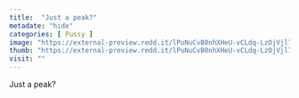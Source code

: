 ```yaml
---
title:  "Just a peak?"
metadate: "hide"
categories: [ Pussy ]
image: "https://external-preview.redd.it/lPuNuCvB0nhXHeU-vCLdq-LzOjVjl7offiJ-eLQOoWU.jpg?auto=webp&s=e21ac9f393082f99fc277aea2723009a9cb4cd03"
thumb: "https://external-preview.redd.it/lPuNuCvB0nhXHeU-vCLdq-LzOjVjl7offiJ-eLQOoWU.jpg?width=1080&crop=smart&auto=webp&s=86c8e27a20ec3de7bfba5603f5b5724944fe076e"
visit: ""
---
```

Just a peak?
